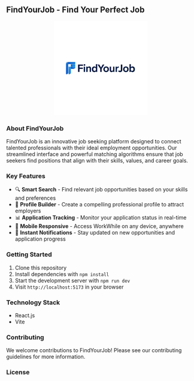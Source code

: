 
## FindYourJob - Find Your Perfect Job

<p align="center">
    <img src="public/find-logo.png" alt="WorkWhile Logo" width="250"/>
</p>

### About FindYourJob

FindYourJob is an innovative job seeking platform designed to connect talented professionals with their ideal employment opportunities. Our streamlined interface and powerful matching algorithms ensure that job seekers find positions that align with their skills, values, and career goals.

### Key Features

- 🔍 **Smart Search** - Find relevant job opportunities based on your skills and preferences
- 💼 **Profile Builder** - Create a compelling professional profile to attract employers
- 📊 **Application Tracking** - Monitor your application status in real-time
- 📱 **Mobile Responsive** - Access WorkWhile on any device, anywhere
- 🔔 **Instant Notifications** - Stay updated on new opportunities and application progress

### Getting Started

1. Clone this repository
2. Install dependencies with `npm install`
3. Start the development server with `npm run dev`
4. Visit `http://localhost:5173` in your browser

### Technology Stack

- React.js
- Vite

### Contributing

We welcome contributions to FindYourJob! Please see our contributing guidelines for more information.


### License

